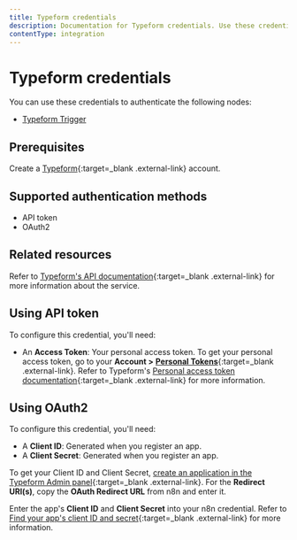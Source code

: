 ```yaml
---
title: Typeform credentials
description: Documentation for Typeform credentials. Use these credentials to authenticate Typeform in n8n, a workflow automation platform.
contentType: integration
---
```


# Typeform credentials

You can use these credentials to authenticate the following nodes:

- [Typeform Trigger](/integrations/builtin/trigger-nodes/n8n-nodes-base.typeformtrigger/)

## Prerequisites

Create a [Typeform](https://typeform.com/){:target=_blank .external-link} account.

## Supported authentication methods

- API token
- OAuth2

## Related resources

Refer to [Typeform's API documentation](https://www.typeform.com/developers/get-started/){:target=_blank .external-link} for more information about the service.

## Using API token

To configure this credential, you'll need:

- An **Access Token**: Your personal access token. To get your personal access token, go to your **Account >** [**Personal Tokens**](https://admin.typeform.com/user/tokens){:target=_blank .external-link}. Refer to Typeform's [Personal access token documentation](https://www.typeform.com/developers/get-started/personal-access-token/){:target=_blank .external-link} for more information.

## Using OAuth2

To configure this credential, you'll need:

- A **Client ID**: Generated when you register an app.
- A **Client Secret**: Generated when you register an app.

To get your Client ID and Client Secret, [create an application in the Typeform Admin panel](https://www.typeform.com/developers/get-started/applications/#1-create-an-application-in-the-typeform-admin-panel){:target=_blank .external-link}. For the **Redirect URI(s)**, copy the **OAuth Redirect URL** from n8n and enter it.

Enter the app's **Client ID** and **Client Secret** into your n8n credential. Refer to [Find your app's client ID and secret](https://www.typeform.com/developers/get-started/applications/#2-find-your-apps-client-id-and-client-secret){:target=_blank .external-link} for more information.
